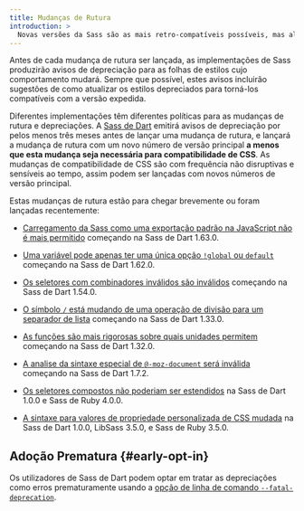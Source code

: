 ```yaml
---
title: Mudanças de Rutura
introduction: >
  Novas versões da Sass são as mais retro-compatíveis possíveis, mas algumas vezes uma mudança de rutura é necessária. A Sass precisa manter-se atualizada com a evolução da especificação da CSS, antigos equívocos do desenho da linguagem precisam de ocasionalmente ser corrigidos.
---
```


Antes de cada mudança de rutura ser lançada, as implementações de Sass produzirão avisos de depreciação para as folhas de estilos cujo comportamento mudará. Sempre que possível, estes avisos incluirão sugestões de como atualizar os estilos depreciados para torná-los compatíveis com a versão expedida.

Diferentes implementações têm diferentes políticas para as mudanças de rutura e depreciações. A [Sass de Dart][Dart Sass] emitirá avisos de depreciação por pelos menos três meses antes de lançar uma mudança de rutura, e lançará a mudança de rutura com um novo número de versão principal **a menos que esta mudança seja necessária para compatibilidade de CSS**. As mudanças de compatibilidade de CSS são com frequência não disruptivas e sensíveis ao tempo, assim podem ser lançadas com novos números de versão principal.

[Dart Sass]: /dart-sass

Estas mudanças de rutura estão para chegar brevemente ou foram lançadas recentemente:

* [Carregamento da Sass como uma exportação padrão na JavaScript não é mais permitido](/documentation/breaking-changes/default-export) começando na Sass de Dart 1.63.0.

* [Uma variável pode apenas ter uma única opção `!global` ou `default`](/documentation/breaking-changes/duplicate-var-flags) começando na Sass de Dart 1.62.0.

* [Os seletores com combinadores inválidos são inválidos](/documentation/breaking-changes/bogus-combinators) começando na Sass de Dart 1.54.0.

* [O símbolo `/` está mudando de uma operação de divisão para um separador de lista](/documentation/breaking-changes/slash-div) começando na Sass de Dart 1.33.0.

* [As funções são mais rigorosas sobre quais unidades permitem](/documentation/breaking-changes/function-units) começando na Sass de Dart 1.32.0.

* [A analise da sintaxe especial de `@-moz-document` será inválida](/documentation/breaking-changes/moz-document) começando na Sass de Dart 1.7.2.

* [Os seletores compostos não poderiam ser estendidos](/documentation/breaking-changes/extend-compound) na Sass de Dart 1.0.0 e Sass de Ruby 4.0.0.

* [A sintaxe para valores de propriedade personalizada de CSS mudada](/documentation/breaking-changes/css-vars) na Sass de Dart 1.0.0, LibSass 3.5.0, e Sass de Ruby 3.5.0.

## Adoção Prematura {#early-opt-in}

Os utilizadores de Sass de Dart podem optar em tratar as depreciações como erros prematuramente usando a [opção de linha de comando `--fatal-deprecation`](/documentation/cli/dart-sass/#fatal-deprecation).
